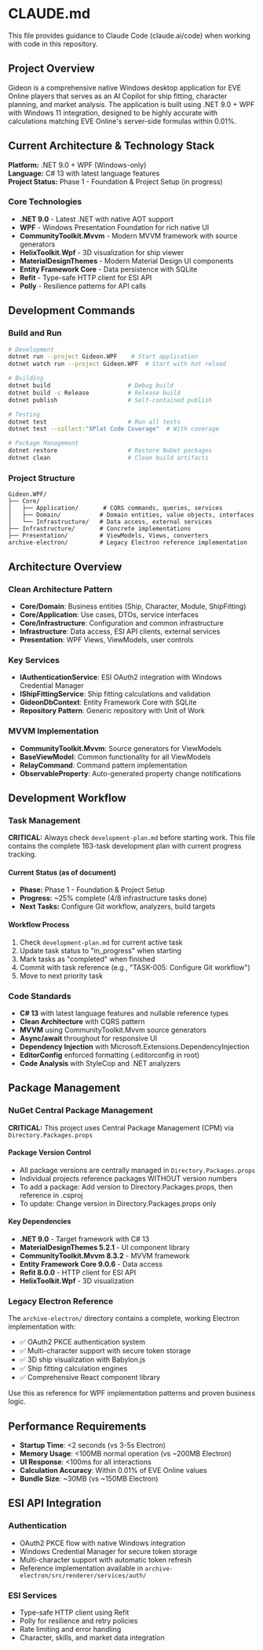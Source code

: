 # CLAUDE.md

This file provides guidance to Claude Code (claude.ai/code) when working with code in this repository.

## Project Overview

Gideon is a comprehensive native Windows desktop application for EVE Online players that serves as an AI Copilot for ship fitting, character planning, and market analysis. The application is built using .NET 9.0 + WPF with Windows 11 integration, designed to be highly accurate with calculations matching EVE Online's server-side formulas within 0.01%.

## Current Architecture & Technology Stack

**Platform:** .NET 9.0 + WPF (Windows-only)  
**Language:** C# 13 with latest language features  
**Project Status:** Phase 1 - Foundation & Project Setup (in progress)

### Core Technologies
- **.NET 9.0** - Latest .NET with native AOT support
- **WPF** - Windows Presentation Foundation for rich native UI
- **CommunityToolkit.Mvvm** - Modern MVVM framework with source generators
- **HelixToolkit.Wpf** - 3D visualization for ship viewer
- **MaterialDesignThemes** - Modern Material Design UI components
- **Entity Framework Core** - Data persistence with SQLite
- **Refit** - Type-safe HTTP client for ESI API
- **Polly** - Resilience patterns for API calls

## Development Commands

### Build and Run
```bash
# Development
dotnet run --project Gideon.WPF    # Start application
dotnet watch run --project Gideon.WPF  # Start with hot reload

# Building
dotnet build                      # Debug build
dotnet build -c Release           # Release build
dotnet publish                    # Self-contained publish

# Testing
dotnet test                       # Run all tests
dotnet test --collect:"XPlat Code Coverage"  # With coverage

# Package Management
dotnet restore                    # Restore NuGet packages
dotnet clean                      # Clean build artifacts
```

### Project Structure
```
Gideon.WPF/
├── Core/
│   ├── Application/       # CQRS commands, queries, services
│   ├── Domain/           # Domain entities, value objects, interfaces
│   └── Infrastructure/   # Data access, external services
├── Infrastructure/       # Concrete implementations
├── Presentation/         # ViewModels, Views, converters
archive-electron/         # Legacy Electron reference implementation
```

## Architecture Overview

### Clean Architecture Pattern
- **Core/Domain**: Business entities (Ship, Character, Module, ShipFitting)
- **Core/Application**: Use cases, DTOs, service interfaces
- **Core/Infrastructure**: Configuration and common infrastructure
- **Infrastructure**: Data access, ESI API clients, external services
- **Presentation**: WPF Views, ViewModels, user controls

### Key Services
- **IAuthenticationService**: ESI OAuth2 integration with Windows Credential Manager
- **IShipFittingService**: Ship fitting calculations and validation
- **GideonDbContext**: Entity Framework Core with SQLite
- **Repository Pattern**: Generic repository with Unit of Work

### MVVM Implementation
- **CommunityToolkit.Mvvm**: Source generators for ViewModels
- **BaseViewModel**: Common functionality for all ViewModels
- **RelayCommand**: Command pattern implementation
- **ObservableProperty**: Auto-generated property change notifications

## Development Workflow

### Task Management
**CRITICAL:** Always check `development-plan.md` before starting work. This file contains the complete 163-task development plan with current progress tracking.

#### Current Status (as of document)
- **Phase:** Phase 1 - Foundation & Project Setup  
- **Progress:** ~25% complete (4/8 infrastructure tasks done)
- **Next Tasks:** Configure Git workflow, analyzers, build targets

#### Workflow Process
1. Check `development-plan.md` for current active task
2. Update task status to "in_progress" when starting
3. Mark tasks as "completed" when finished
4. Commit with task reference (e.g., "TASK-005: Configure Git workflow")
5. Move to next priority task

### Code Standards
- **C# 13** with latest language features and nullable reference types
- **Clean Architecture** with CQRS pattern
- **MVVM** using CommunityToolkit.Mvvm source generators
- **Async/await** throughout for responsive UI
- **Dependency Injection** with Microsoft.Extensions.DependencyInjection
- **EditorConfig** enforced formatting (.editorconfig in root)
- **Code Analysis** with StyleCop and .NET analyzers

## Package Management

### NuGet Central Package Management
**CRITICAL:** This project uses Central Package Management (CPM) via `Directory.Packages.props`

#### Package Version Control
- All package versions are centrally managed in `Directory.Packages.props`
- Individual projects reference packages WITHOUT version numbers
- To add a package: Add version to Directory.Packages.props, then reference in .csproj
- To update: Change version in Directory.Packages.props only

#### Key Dependencies
- **.NET 9.0** - Target framework with C# 13
- **MaterialDesignThemes 5.2.1** - UI component library
- **CommunityToolkit.Mvvm 8.3.2** - MVVM framework
- **Entity Framework Core 9.0.6** - Data access
- **Refit 8.0.0** - HTTP client for ESI API
- **HelixToolkit.Wpf** - 3D visualization

### Legacy Electron Reference
The `archive-electron/` directory contains a complete, working Electron implementation with:
- ✅ OAuth2 PKCE authentication system
- ✅ Multi-character support with secure token storage  
- ✅ 3D ship visualization with Babylon.js
- ✅ Ship fitting calculation engines
- ✅ Comprehensive React component library

Use this as reference for WPF implementation patterns and proven business logic.

## Performance Requirements

- **Startup Time**: <2 seconds (vs 3-5s Electron)
- **Memory Usage**: <100MB normal operation (vs ~200MB Electron)
- **UI Response**: <100ms for all interactions
- **Calculation Accuracy**: Within 0.01% of EVE Online values
- **Bundle Size**: ~30MB (vs ~150MB Electron)

## ESI API Integration

### Authentication
- OAuth2 PKCE flow with native Windows integration
- Windows Credential Manager for secure token storage
- Multi-character support with automatic token refresh
- Reference implementation available in `archive-electron/src/renderer/services/auth/`

### ESI Services
- Type-safe HTTP client using Refit
- Polly for resilience and retry policies
- Rate limiting and error handling
- Character, skills, and market data integration